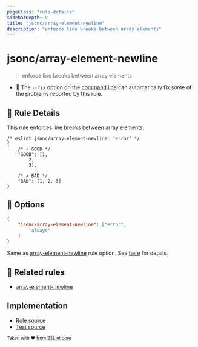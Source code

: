 ```yaml
---
pageClass: "rule-details"
sidebarDepth: 0
title: "jsonc/array-element-newline"
description: "enforce line breaks between array elements"
---
```

# jsonc/array-element-newline

> enforce line breaks between array elements

- :wrench: The `--fix` option on the [command line](https://eslint.org/docs/user-guide/command-line-interface#fixing-problems) can automatically fix some of the problems reported by this rule.

## :book: Rule Details

This rule enforces line breaks between array elements.

<eslint-code-block fix>

<!-- eslint-skip -->

```json5
/* eslint jsonc/array-element-newline: 'error' */
{
    /* ✓ GOOD */
    "GOOD": [1,
        2,
        3],

    /* ✗ BAD */
    "BAD": [1, 2, 3]
}
```

</eslint-code-block>

## :wrench: Options

```json
{
    "jsonc/array-element-newline": ["error",
        "always"
    ]
}
```

Same as [array-element-newline] rule option. See [here](https://eslint.org/docs/rules/array-element-newline#options) for details.

## :couple: Related rules

- [array-element-newline]

[array-element-newline]: https://eslint.org/docs/rules/array-element-newline

## Implementation

- [Rule source](https://github.com/ota-meshi/eslint-plugin-jsonc/blob/master/lib/rules/array-element-newline.ts)
- [Test source](https://github.com/ota-meshi/eslint-plugin-jsonc/blob/master/tests/lib/rules/array-element-newline.js)

<sup>Taken with ❤️ [from ESLint core](https://eslint.org/docs/rules/array-element-newline)</sup>
